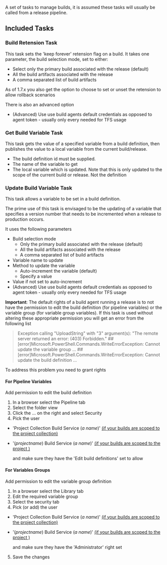 A set of tasks to manage builds, it is assumed these tasks will usually be called from a release pipeline.

## Included Tasks
### Build Retension Task
This task sets the 'keep forever' retension flag on a build. It takes one parameter, the build selection mode, set to either:

* Select only the primary build associated with the release (default)
* All the build artifacts associated with the release
* A comma separated list of build artifacts

As of 1.7.x you also get the option to choose to set or unset the retension to allow rollback scenarios

There is also an advanced option
* (Advanced) Use use build agents default credentials as opposed to agent token - usually only every needed for TFS usage

### Get Build Variable Task
This task gets the value of a specified variable from a build definition, then publishes the value to a local variable from the current build/release.
 * The build definition id must be supplied.
 * The name of the variable to get
 * The local variable which is updated. Note that this is only updated to the scope of the current build or release. Not the definition

### Update Build Variable Task
This task allows a variable to be set in a build definition.

The prime use of this task is envisaged to be the updating of a variable that specifies a version number that needs to be incremented when a release to production occurs.

It uses the following parameters

* Build selection mode
    * Only the primary build associated with the release (default)
    * All the build artifacts associated with the release
    * A comma separated list of build artifacts
* Variable name to update
* Method to update the variable
    * Auto-increment the variable (default)
    * Specify a value
* Value if not set to auto-increment
* (Advanced) Use use build agents default credentials as opposed to agent token - usually only every needed for TFS usage

**Important**: The default rights of a build agent running a release is to not have the permission to edit the build definition (for pipeline variables) or the variable group (for variable group variables). If this task is used without altering these appropriate permission you will get an error from the following list


> Exception calling "UploadString" with "3" argument(s): "The remote server returned an error: (403) Forbidden."
> ##[error]Microsoft.PowerShell.Commands.WriteErrorException: Cannot update the variable group ...
> ##[error]Microsoft.PowerShell.Commands.WriteErrorException: Cannot update the build definition ...

To address this problem you need to grant rights

#### For Pipeline Variables 

Add permission to edit the build definition

1. In a browser select the Pipeline tab
1. Select the folder view
1. Click the ... on the right and select Security
1. Pick the user 
  - 'Project Collection Build Service (_a name_)' [(if your builds are scoped to the project collection)](https://docs.microsoft.com/en-us/azure/devops/pipelines/build/options?view=vsts&tabs=yaml#build-job-authorization-scope)   
  - '(_projectname_) Build Service (_a name_)' [(if your builds are scoped to the project )](https://docs.microsoft.com/en-us/azure/devops/pipelines/build/options?view=vsts&tabs=yaml#build-job-authorization-scope) 

    and make sure they have the 'Edit build definitions' set to allow

#### For Variables Groups 

Add permission to edit the variable group definition

1. In a browser select the Library tab
1. Edit the required variable group
1. Select the security tab
4. Pick (or add) the user 
  - 'Project Collection Build Service (_a name_)' [(if your builds are scoped to the project collection)](https://docs.microsoft.com/en-us/azure/devops/pipelines/build/options?view=vsts&tabs=yaml#build-job-authorization-scope)   
  - '(_projectname_) Build Service (_a name_)' [(if your builds are scoped to the project )](https://docs.microsoft.com/en-us/azure/devops/pipelines/build/options?view=vsts&tabs=yaml#build-job-authorization-scope) 

    and make sure they have the 'Administrator' right set
5. Save the changes
